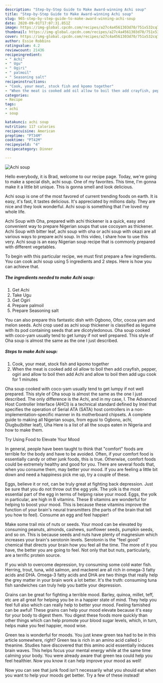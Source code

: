 ```yaml
---
description: "Step-by-Step Guide to Make Award-winning Achi soup"
title: "Step-by-Step Guide to Make Award-winning Achi soup"
slug: 965-step-by-step-guide-to-make-award-winning-achi-soup
date: 2020-09-01T17:07:31.851Z
image: https://img-global.cpcdn.com/recipes/a27c4a4561303d70/751x532cq70/achi-soup-recipe-main-photo.jpg
thumbnail: https://img-global.cpcdn.com/recipes/a27c4a4561303d70/751x532cq70/achi-soup-recipe-main-photo.jpg
cover: https://img-global.cpcdn.com/recipes/a27c4a4561303d70/751x532cq70/achi-soup-recipe-main-photo.jpg
author: Essie Robbins
ratingvalue: 4.2
reviewcount: 21436
recipeingredient:
- " Achi"
- " Ugu"
- " Ogiri"
- " palmoil"
- " Seasoning salt"
recipeinstructions:
- "Cook, your meat, stock fish and kpomo together"
- "When the meat is cooked add oil allow to boil then add crayfish, pepper, ogiri and allow to boil then add Achi and allow to boil then add ugu cook for 1 minutes"
categories:
- Recipe
tags:
- achi
- soup

katakunci: achi soup 
nutrition: 117 calories
recipecuisine: American
preptime: "PT34M"
cooktime: "PT42M"
recipeyield: "4"
recipecategory: Dinner

---
```



![Achi soup](https://img-global.cpcdn.com/recipes/a27c4a4561303d70/751x532cq70/achi-soup-recipe-main-photo.jpg)

Hello everybody, it is Brad, welcome to our recipe page. Today, we're going to make a special dish, achi soup. One of my favorites. This time, I'm gonna make it a little bit unique. This is gonna smell and look delicious.

Achi soup is one of the most favored of current trending foods on earth. It is easy, it's fast, it tastes delicious. It's appreciated by millions daily. They are nice and they look wonderful. Achi soup is something that I've loved my whole life.

Achi Soup with Oha, prepared with achi thickener is a quick, easy and convenient way to prepare Nigerian soups that use cocoyam as thickener. Achi Soup with bitter leaf, achi soup with oha or achi soup with okazi are all various ways to prepare achi soup. In this video, I share how to use this very. Achi soup is an easy Nigerian soup recipe that is commonly prepared with different vegetables.


To begin with this particular recipe, we must first prepare a few ingredients. You can cook achi soup using 5 ingredients and 2 steps. Here is how you can achieve that.

<!--inarticleads1-->

##### The ingredients needed to make Achi soup:

1. Get  Achi
1. Take  Ugu
1. Get  Ogiri
1. Prepare  palmoil
1. Prepare  Seasoning salt


You can also prepare this fantastic dish with Ogbono, Ofor, cocoa yam and melon seeds. Achi crop used as achi soup thickener is classified as legume with its pod containing seeds that are dicotyledonous. Oha soup cooked with coco-yam usually tend to get lumpy if not well prepared. This style of Oha soup is almost the same as the one I just described. 

<!--inarticleads2-->

##### Steps to make Achi soup:

1. Cook, your meat, stock fish and kpomo together
1. When the meat is cooked add oil allow to boil then add crayfish, pepper, ogiri and allow to boil then add Achi and allow to boil then add ugu cook for 1 minutes


Oha soup cooked with coco-yam usually tend to get lumpy if not well prepared. This style of Oha soup is almost the same as the one I just described. The only difference is the Achi, and in my case, I. The Advanced Host Controller Interface (AHCI) is a technical standard defined by Intel that specifies the operation of Serial ATA (SATA) host controllers in a non-implementation-specific manner in its motherboard chipsets. A complete guide to making all Nigerian soups, from egusi to Ogbono, achi, Olugbu(bitter leaf), Uha Here is a list of all the soups eaten in Nigeria and how to make them. 

Try Using Food to Elevate Your Mood


In general, people have been taught to think that "comfort" foods are terrible for the body and have to be avoided. Often, if your comfort food is essentially candy or other junk foods, this is true. Otherwise, comfort foods could be extremely healthy and good for you. There are several foods that, when you consume them, may better your mood. If you are feeling a little bit down and need a happiness pick me up, try a couple of these.

Eggs, believe it or not, can be truly great at fighting back depression. Just be sure that you do not throw out the egg yolk. The yolk is the most essential part of the egg in terms of helping raise your mood. Eggs, the yolk in particular, are high in B vitamins. These B vitamins are wonderful for helping to boost your mood. This is because these vitamins improve the function of your brain's neural transmitters (the parts of the brain that tell you how to feel). Consume an egg and feel happier!

Make some trail mix of nuts or seeds. Your mood can be elevated by consuming peanuts, almonds, cashews, sunflower seeds, pumpkin seeds, and so on. This is because seeds and nuts have plenty of magnesium which increases your brain's serotonin levels. Serotonin is the "feel good" chemical that directs your brain how you feel all the time. The more of it you have, the better you are going to feel. Not only that but nuts, particularly, are a terrific protein source.

If you wish to overcome depression, try consuming some cold water fish. Herring, trout, tuna, wild salmon, and mackerel are all rich in omega-3 fatty acids and DHA. Omega-3 fatty acids and DHA are two things that really help the grey matter in your brain work a lot better. It's the truth: consuming tuna fish sandwiches can truly help you battle your depression. 

Grains can be great for fighting a terrible mood. Barley, quinoa, millet, teff, etc are all great for helping you be in a happier state of mind. They help you feel full also which can really help to better your mood. Feeling famished can be awful! These grains can help your mood elevate because it's easy for your body to digest them. You digest these foods more quickly than other things which can help promote your blood sugar levels, which, in turn, helps make you feel happier, mood wise.

Green tea is wonderful for moods. You just knew green tea had to be in this article somewhere, right? Green tea is rich in an amino acid called L-theanine. Studies have discovered that this amino acid essentially induces brain waves. This helps focus your mental energy while at the same time calming your body. You were already aware that green tea could help you feel healthier. Now you know it can help improve your mood as well!

Now you can see that junk food isn't necessarily what you should eat when you want to help your moods get better. Try a few of these instead!

